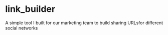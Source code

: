 # link_builder
A simple tool I built for our marketing team to build sharing URLsfor different social networks
